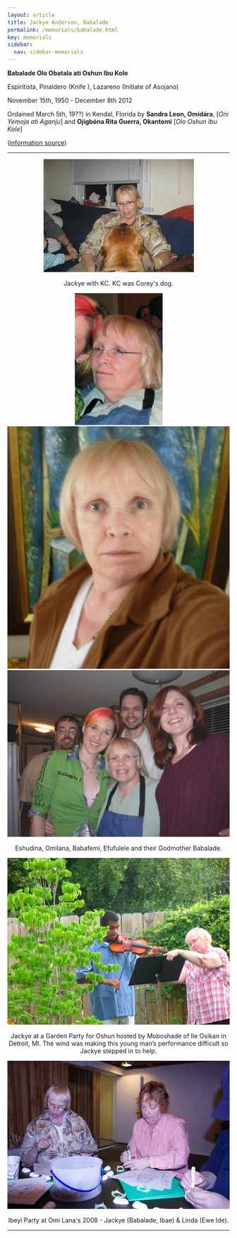 ```yaml
---
layout: article
title: Jackye Anderson, Babalade
permalink: /memorials/babalade.html
key: memorials
sidebar:
  nav: sidebar-memorials
---
```


**Babalade Olo Obatala ati Oshun Ibu Kole**

Espiritista, Pinaldero (Knife ), Lazareno (Initiate of Asojano)

November 15th, 1950 - December 8th 2012

Ordained March 5th, 19??) in Kendal, Florida by **Sandra Leon, Omidára**, [_Oni Yemoja ati Aganju_] and **Ojigbóna Rita Guerra, Okantomi** [_Olo Oshun Ibu Kole_]

([information source](https://www.facebook.com/groups/orishacommunityofmichigan/permalink/318451388750707))

---

<div class="swiper my-3 swiper-demo swiper-demo--image swiper-demo--3">
  <div class="swiper__wrapper">
<div class="swiper__slide"><center><img class="image image--md" src="babalade/46794915_2100276086938460_4183699206055133184_n.jpg"/><p>Jackye with KC. KC was Corey's dog.</p></center></div>

<div class="swiper__slide"><center><img class="image image--md" src="babalade/46929621_2100276063605129_3164011491095478272_n.jpg"/></center></div>

<div class="swiper__slide"><center><img class="image image--md" src="babalade/47041350_2100276100271792_3987977413232427008_n.jpg"/></center></div>
<div class="swiper__slide"><center><img class="image image--md" src="babalade/46762892_2100276206938448_5657366287051915264_n.jpg"/><p>Eshudina, Omilana, Babafemi, Efufulele and their Godmother Babalade.</p></center></div>

<div class="swiper__slide"><center><img class="image image--md" src="babalade/46759393_2100278066938262_8374105025017806848_n.jpg"/><p>Jackye at a Garden Party for Oshun hosted by Moboshade of Ile Osikan in Detroit, MI. The wind was making this young man’s performance difficult so Jackye stepped in to help.</p></center></div>

<div class="swiper__slide"><center><img class="image image--md" src="babalade/46908915_2100284653604270_3919923304239988736_n.jpg"/><p>Ibeyi Party at Omi Lana's 2008 - Jackye (Babalade, Ibae) & Linda (Ewe Ide).</p></center></div>

  </div>
  <div class="swiper__button swiper__button--prev fas fa-chevron-left"></div>
  <div class="swiper__button swiper__button--next fas fa-chevron-right"></div>

---



<script>
  {%- include scripts/lib/swiper.js -%}
  var SOURCES = window.TEXT_VARIABLES.sources;
  window.Lazyload.js(SOURCES.jquery, function() {
    $('.swiper-demo--0').swiper();
    $('.swiper-demo--1').swiper();
    $('.swiper-demo--2').swiper();
    $('.swiper-demo--3').swiper();
    $('.swiper-demo--4').swiper({ animation: false });
  });
</script>
